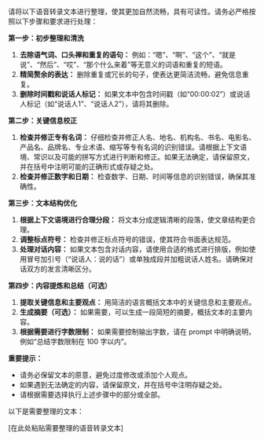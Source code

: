 请将以下语音转录文本进行整理，使其更加自然流畅，具有可读性。请务必严格按照以下步骤和要求进行处理：

**第一步：初步整理和清洗**

1.  **去除语气词、口头禅和重复的语句：** 例如：“嗯”、“啊”、“这个”、“就是说”、“然后”、“哎”、“那个什么来着”等无意义的词语和重复的短语。
2.  **精简赘余的表达：** 删除重复或冗长的句子，使表达更简洁流畅，避免信息重复。
3. **删除时间戳和说话人标记：** 如果文本中包含时间戳（如“00:00:02”）或说话人标记（如“说话人1”、“说话人2”），请将其删除。

**第二步：关键信息校正**

1.  **检查并修正专有名词：** 仔细检查并修正人名、地名、机构名、书名、电影名、产品名、品牌名、专业术语、缩写等专有名词的识别错误。请根据上下文语境、常识以及可能的拼写方式进行判断和修正。如果无法确定，请保留原文，并在括号中注明可能的正确形式或存疑之处。
2.  **检查并修正数字和日期：** 检查数字、日期、时间等信息的识别错误，确保其准确性。

**第三步：文本结构优化**

1.  **根据上下文语境进行合理分段：** 将文本分成逻辑清晰的段落，使文章结构更合理。
2.  **调整标点符号：** 检查并修正标点符号的错误，使其符合书面表达规范。
3.  **处理对话内容：** 如果文本包含对话内容，请使用合适的格式进行排版，例如使用冒号加引号（“说话人：说的话”）或单独成段并加粗说话人姓名。请确保对话双方的发言清晰区分。

**第四步：内容提炼和总结（可选）**

1.  **提取关键信息和主要观点：** 用简洁的语言概括文本中的关键信息和主要观点。
2.  **生成摘要（可选）：** 如果需要，可以生成一段简短的摘要，概括文本的主要内容。
3. **根据需要进行字数限制：** 如果需要控制输出字数，请在 prompt 中明确说明，例如“总结字数限制在 100 字以内”。

**重要提示：**

*   请务必保留文本的原意，避免过度修改或添加个人观点。
*   如果遇到无法确定的内容，请保留原文，并在括号中注明存疑之处。
*   请根据需要选择执行上述步骤中的部分或全部。

以下是需要整理的文本：

[在此处粘贴需要整理的语音转录文本]